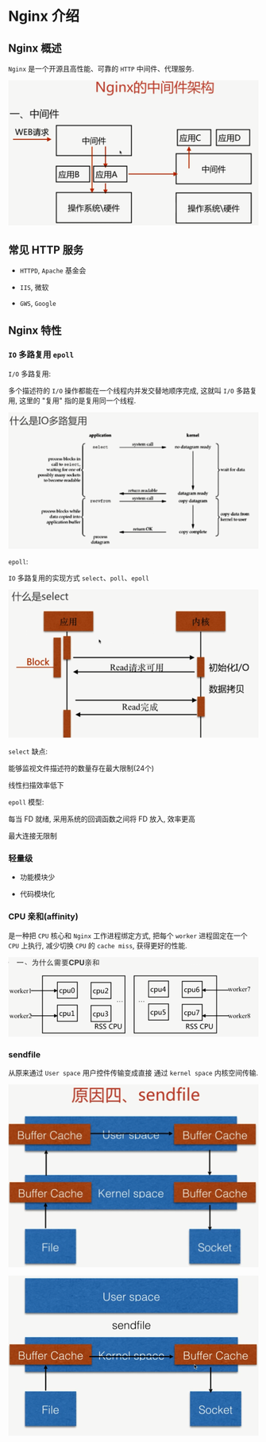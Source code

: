 # Nginx 介绍

## Nginx 概述

`Nginx` 是一个开源且高性能、可靠的 `HTTP` 中间件、代理服务.

![](./media/nginx-middleware.png)

## 常见 HTTP 服务

- `HTTPD`, `Apache` 基金会

- `IIS`, 微软

- `GWS`, `Google`

## Nginx 特性

### `IO` 多路复用 `epoll`

`I/O` 多路复用:

多个描述符的 `I/O` 操作都能在一个线程内并发交替地顺序完成, 这就叫 `I/O` 多路复用, 这里的 "复用" 指的是复用同一个线程.

![](./media/io.png)

`epoll`:

`IO` 多路复用的实现方式 `select`、`poll`、`epoll`

![](./media/select.png)

`select` 缺点:

能够监视文件描述符的数量存在最大限制(24个)

线性扫描效率低下

`epoll` 模型:

每当 FD 就绪, 采用系统的回调函数之间将 FD 放入, 效率更高

最大连接无限制

### 轻量级

- 功能模块少

- 代码模块化

### CPU 亲和(affinity)

是一种把 `CPU` 核心和 `Nginx` 工作进程绑定方式, 把每个 `worker` 进程固定在一个 `CPU` 上执行, 减少切换 `CPU` 的 `cache miss`, 获得更好的性能.

![](./media/cpu.png)

### sendfile

从原来通过 `User space` 用户控件传输变成直接 通过 `kernel space` 内核空间传输.

![](./media/sendfile.png)

![](./media/sendfile2.png)